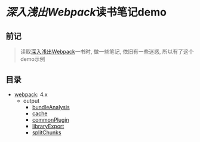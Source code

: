 # *深入浅出Webpack*读书笔记demo
## 前记
> 读取[深入浅出Webpack](https://webpack.wuhaolin.cn/)一书时, 做一些笔记, 依旧有一些迷惑, 所以有了这个demo示例
## 目录
- [webpack](https://webpack.docschina.org/configuration/): 4.x
  - output
    - [bundleAnalysis](https://github.com/muzi131313/webpack-demo/tree/master/examples/webpack/bundleAnalysis)
    - [cache](https://github.com/muzi131313/webpack-demo/tree/master/examples/webpack/cache)
    - [commonPlugin](https://github.com/muzi131313/webpack-demo/tree/master/examples/webpack/commonPlugin)
    - [libraryExport](https://github.com/muzi131313/webpack-demo/blob/master/examples/webpack/libraryExport)
    - [splitChunks](https://github.com/muzi131313/webpack-demo/tree/master/examples/webpack/splitChunks)
